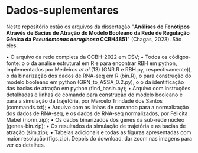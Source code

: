 # Dados-suplementares

Neste repositório estão os arquivos da dissertação "**Análises de Fenótipos Através de Bacias de Atração do Modelo Booleano da Rede de Regulação Gênica da _Pseudomonas aeruginosa_ CCBH4851**" (Chagas, 2023). São eles:

•	O arquivo da rede completa da CCBH-2022 em CSV;
•	Todos os códigos-fonte:
o	o	da análise estrutural em R e para encontrar RBH em python, implementados por Medeiros *et al*.(13) (GNR.R e RBH.py, respectivamente)), 
o	da binarização dos dados de RNA-seq em R (bin.R), 
o	para construção do modelo booleano em python (GRN_to_ASSA_0.2.py), 
o	o	da identificação das bacias de atração em python (find_basin.py);
•	Arquivo com instruções detalhadas e linhas de comando para construção do modelo booleano e para a simulação da trajetória, por Marcelo Trindade dos Santos (commands.txt);
•	Arquivo com as linhas de comando para a normalização dos dados de RNA-seq, e os dados de RNA-seq normalizados, por Felicita Mabel (norm.zip);
•	Os dados binarizados dos genes da sub-rede núcleo (genes-bin.zip);
•	Os resultados da simulação de trajetória e as bacias de atração (sim.zip);
•	Tabelas adicionais e todas as figuras apresentadas com maior resolução (figs.zip). Depois do download, dar zoom nas imagens para ver os detalhes.



  


